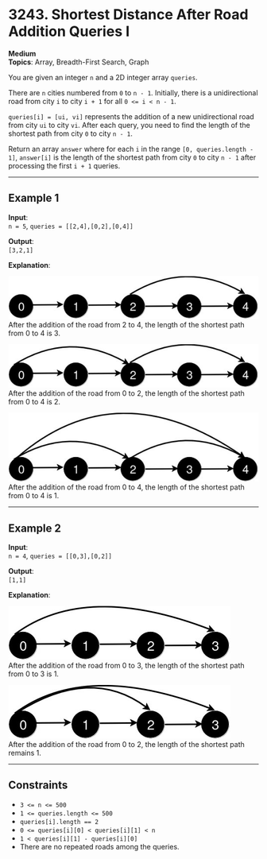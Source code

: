 # 3243. Shortest Distance After Road Addition Queries I

**Medium**  
**Topics**: Array, Breadth-First Search, Graph

You are given an integer `n` and a 2D integer array `queries`.

There are `n` cities numbered from `0` to `n - 1`. Initially, there is a unidirectional road from city `i` to city `i + 1` for all `0 <= i < n - 1`.

`queries[i] = [ui, vi]` represents the addition of a new unidirectional road from city `ui` to city `vi`. After each query, you need to find the length of the shortest path from city `0` to city `n - 1`.

Return an array `answer` where for each `i` in the range `[0, queries.length - 1]`, `answer[i]` is the length of the shortest path from city `0` to city `n - 1` after processing the first `i + 1` queries.

---

## Example 1

**Input**:  
`n = 5`, `queries = [[2,4],[0,2],[0,4]]`  

**Output**:  
`[3,2,1]`

**Explanation**:

![sdaraqi1]  
After the addition of the road from 2 to 4, the length of the shortest path from 0 to 4 is 3.

![sdaraqi2]  
After the addition of the road from 0 to 2, the length of the shortest path from 0 to 4 is 2.

![sdaraqi3]  
After the addition of the road from 0 to 4, the length of the shortest path from 0 to 4 is 1.

---

## Example 2

**Input**:  
`n = 4`, `queries = [[0,3],[0,2]]`  

**Output**:  
`[1,1]`

**Explanation**:

![sdaraqi4]  
After the addition of the road from 0 to 3, the length of the shortest path from 0 to 3 is 1.

![sdaraqi5]  
After the addition of the road from 0 to 2, the length of the shortest path remains 1.

---

## Constraints
- `3 <= n <= 500`
- `1 <= queries.length <= 500`
- `queries[i].length == 2`
- `0 <= queries[i][0] < queries[i][1] < n`
- `1 < queries[i][1] - queries[i][0]`
- There are no repeated roads among the queries.

[sdaraqi1]: /ico/sdaraqi1.jpg
[sdaraqi2]: /ico/sdaraqi2.jpg
[sdaraqi3]: /ico/sdaraqi3.jpg
[sdaraqi4]: /ico/sdaraqi4.jpg
[sdaraqi5]: /ico/sdaraqi5.jpg